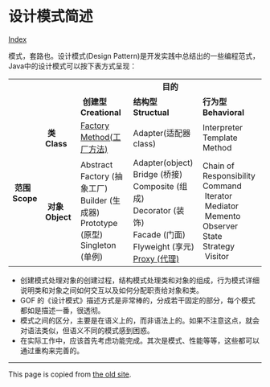 # 设计模式简述

[Index](../index.md)

模式，套路也。设计模式(Design Pattern)是开发实践中总结出的一些编程范式，Java中的设计模式可以按下表方式呈现：

<table>
  <tbody>
    <tr>
      <td colspan="2" rowspan="2"> </td>
      <td colspan="3" style="text-align:center">
        <b> 目的</b>
      </td>
    </tr>
    <tr>
      <td>
        <b> 创建型 Creational</b>
      </td>
      <td>
        <b>
          结构型 Structual
          <br />
        </b>
      </td>
      <td>
        <b>行为型 Behavioral</b>
      </td>
    </tr>
    <tr>
      <td rowspan="2">
        <b>
           范围
          <br />
          Scope
          <br />
        </b>
      </td>
      <td>
        <b>
           类 Class
          <br />
        </b>
      </td>
      <td><a href="factory_method.html">Factory Method(工厂方法)</a></td>
      <td>
        Adapter(适配器 class)
      </td>
      <td>
        Interpreter
        <br />
        Template Method
        <br />
      </td>
    </tr>
    <tr>
      <td>
        <b>
           对象 Object
          <br />
        </b>
      </td>
      <td>
        Abstract Factory
        (抽象工厂)
        <br />
        Builder
        (生成器)
        <br />
        Prototype
        (原型)
        <br />
        Singleton
        (单例)
        <br />
      </td>
      <td>
        Adapter(object)
        <br />
        Bridge
        (桥接)
        <br />
        Composite
        (组成)
        <br />
        Decorator
        (装饰)
        <br />
        Facade
        (门面)
        <br />
        Flyweight
        (享元)
        <br />
        <a href="proxy.html"> Proxy (代理) </a>
        <br />
      </td>
      <td>
        Chain of Responsibility
        <br />
        Command
        <br />
         Iterator
        <br />
         Mediator
        <br />
         Memento
        <br />
        Observer
        <br />
        State
        <br />
        Strategy
        <br />
         Visitor
        <br />
      </td>
    </tr>
  </tbody>
</table>

* 创建模式处理对象的创建过程，结构模式处理类和对象的组成，行为模式详细说明类和对象之间如何交互以及如何分配职责给对象和类。
* GOF 的《设计模式》描述方式是非常棒的，分成若干固定的部分，每个模式都如是描述一番，很透彻。
* 模式之间的区分，主要是在语义上的，而非语法上的。如果不注意这点，就会对语法类似，但语义不同的模式感到困惑。
* 在实际工作中，应该首先考虑功能完成。其次是模式、性能等等，这些都可以通过重构来完善的。

---

This page is copied from [the old site](https://sites.google.com/site/iridiumsite/it/software-engineering/design-pattern).
